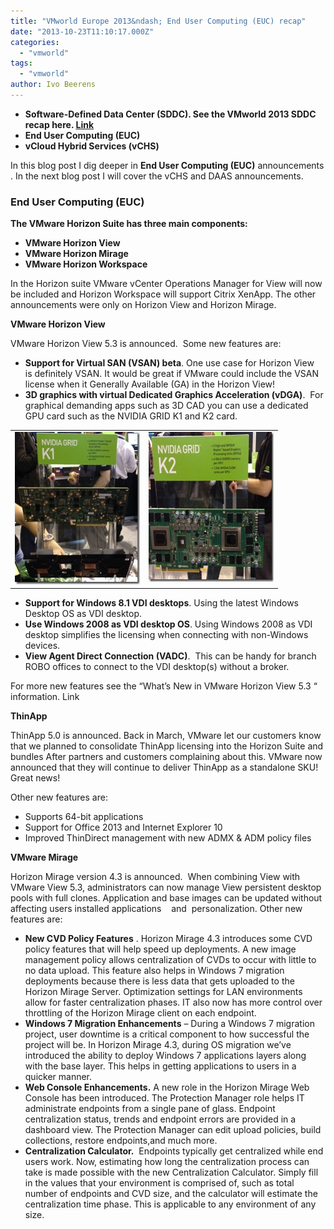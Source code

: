 ```yaml
---
title: "VMworld Europe 2013&ndash; End User Computing (EUC) recap"
date: "2013-10-23T11:10:17.000Z"
categories: 
  - "vmworld"
tags: 
  - "vmworld"
author: Ivo Beerens
---
```


- **Software-Defined Data Center (SDDC). See the VMworld 2013 SDDC recap here. [Link](https://www.ivobeerens.nl/2013/10/20/vmworld-europe-2013the-software-defined-data-center-sddc-recap/)**
- **End User Computing (EUC)**
- **vCloud Hybrid Services (vCHS)**

In this blog post I dig deeper in **End User Computing (EUC)** announcements . In the next blog post I will cover the vCHS and DAAS announcements.

### End User Computing (EUC)

**The VMware Horizon Suite has three main components:**

- **VMware Horizon View**
- **VMware Horizon Mirage**
- **VMware Horizon Workspace**

In the Horizon suite VMware vCenter Operations Manager for View will now be included and Horizon Workspace will support Citrix XenApp. The other announcements were only on Horizon View and Horizon Mirage.

**VMware Horizon View**

VMware Horizon View 5.3 is announced.  Some new features are:

- **Support for Virtual SAN (VSAN) beta**. One use case for Horizon View  is definitely VSAN. It would be great if VMware could include the VSAN license when it Generally Available (GA) in the Horizon View!
- **3D graphics with virtual Dedicated Graphics Acceleration (vDGA)**.  For graphical demanding apps such as 3D CAD you can use a dedicated GPU card such as the NVIDIA GRID K1 and K2 card.

<table cellspacing="0" cellpadding="2" width="400" border="0"><tbody><tr><td valign="top" width="200"><a href="images/k1.jpg"><img title="k1" style="border-left-width: 0px; border-right-width: 0px; background-image: none; border-bottom-width: 0px; padding-top: 0px; padding-left: 0px; display: inline; padding-right: 0px; border-top-width: 0px" border="0" alt="k1" src="images/k1_thumb.jpg" width="219" height="244"></a></td><td valign="top" width="200"><a href="https://www.ivobeerens.nl/wp-content/uploads/2013/10/k2.jpg"><img title="k2" style="border-left-width: 0px; border-right-width: 0px; background-image: none; border-bottom-width: 0px; padding-top: 0px; padding-left: 0px; display: inline; padding-right: 0px; border-top-width: 0px" border="0" alt="k2" src="images/k2_thumb.jpg" width="265" height="240"></a></td></tr></tbody></table>

- **Support for Windows 8.1 VDI desktops**. Using the latest Windows Desktop OS as VDI desktop.
- **Use Windows 2008 as VDI desktop OS**. Using Windows 2008 as VDI desktop simplifies the licensing when connecting with non-Windows devices.
- **View Agent Direct Connection (VADC)**.  This can be handy for branch ROBO offices to connect to the VDI desktop(s) without a broker.

For more new features see the “What’s New in VMware Horizon View 5.3 “ information. Link

**ThinApp**

ThinApp 5.0 is announced. Back in March, VMware let our customers know that we planned to consolidate ThinApp licensing into the Horizon Suite and bundles After partners and customers complaining about this. VMware now announced that they will continue to deliver ThinApp as a standalone SKU!  Great news!

Other new features are:

- Supports 64-bit applications
- Support for Office 2013 and Internet Explorer 10
- Improved ThinDirect management with new ADMX & ADM policy files

**VMware Mirage**

Horizon Mirage version 4.3 is announced.  When combining View with VMware View 5.3, administrators can now manage View persistent desktop pools with full clones. Application and base images can be updated without affecting users installed applications    and  personalization. Other new features are:

- **New CVD Policy Features** . Horizon Mirage 4.3 introduces some CVD policy features that will help speed up deployments. A new image management policy allows centralization of CVDs to occur with little to no data upload. This feature also helps in Windows 7 migration deployments because there is less data that gets uploaded to the Horizon Mirage Server. Optimization settings for LAN environments allow for faster centralization phases. IT also now has more control over throttling of the Horizon Mirage client on each endpoint.
- **Windows 7 Migration Enhancements** – During a Windows 7 migration project, user downtime is a critical component to how successful the project will be. In Horizon Mirage 4.3, during OS migration we’ve introduced the ability to deploy Windows 7 applications layers along with the base layer. This helps in getting applications to users in a quicker manner.
- **Web Console Enhancements.** A new role in the Horizon Mirage Web Console has been introduced. The Protection Manager role helps IT administrate endpoints from a single pane of glass. Endpoint centralization status, trends and endpoint errors are provided in a dashboard view. The Protection Manager can edit upload policies, build collections, restore endpoints,and much more.
- **Centralization Calculator.**  Endpoints typically get centralized while end users work. Now, estimating how long the centralization process can take is made possible with the new Centralization Calculator. Simply fill in the values that your environment is comprised of, such as total number of endpoints and CVD size, and the calculator will estimate the centralization time phase. This is applicable to any environment of any size.



